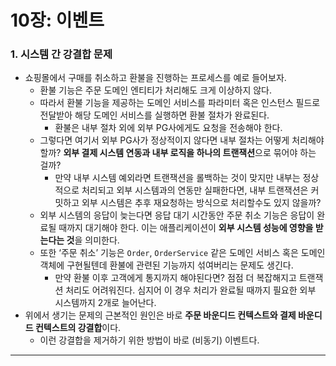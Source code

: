 # 10장: 이벤트

### 1. 시스템 간 강결합 문제

- 쇼핑몰에서 구매를 취소하고 환불을 진행하는 프로세스를 예로 들어보자.
    - 환불 기능은 주문 도메인 엔티티가 처리해도 크게 이상하지 않다.
    - 따라서 환불 기능을 제공하는 도메인 서비스를 파라미터 혹은 인스턴스 필드로 전달받아 해당 도메인 서비스를 실행하면 환불 절차가 완료된다.
        - 환불은 내부 절차 외에 외부 PG사에게도 요청을 전송해야 한다.
    - 그렇다면 여기서 외부 PG사가 정상적이지 않다면 내부 절차는 어떻게 처리해야할까? **외부 결제 시스템 연동과 내부 로직을 하나의 트랜잭션**으로 묶어야 하는 걸까?
        - 만약 내부 시스템 예외라면 트랜잭션을 롤백하는 것이 맞지만 내부는 정상적으로 처리되고 외부 시스템과의 연동만 실패한다면, 내부 트랜잭션은 커밋하고 외부 시스템은 추후 재요청하는 방식으로 처리할수도 있지 않을까?
    - 외부 시스템의 응답이 늦는다면 응답 대기 시간동안 주문 취소 기능은 응답이 완료될 때까지 대기해야 한다. 이는 애플리케이션이 **외부 시스템 성능에 영향을 받는다는 것**을 의미한다.
    - 또한 ‘주문 취소’ 기능은 `Order`, `OrderService` 같은 도메인 서비스 혹은 도메인 객체에 구현될텐데 환불에 관련된 기능까지 섞여버리는 문제도 생긴다.
        - 만약 환불 이후 고객에게 통지까지 해야된다면? 점점 더 복잡해지고 트랜잭션 처리도 어려워진다. 심지어 이 경우 처리가 완료될 때까지 필요한 외부 시스템까지 2개로 늘어난다.
- 위에서 생기는 문제의 근본적인 원인은 바로 **주문 바운디드 컨텍스트와 결제 바운디드 컨텍스트의 강결합**이다.
    - 이런 강결합을 제거하기 위한 방법이 바로 (비동기) 이벤트다.

---